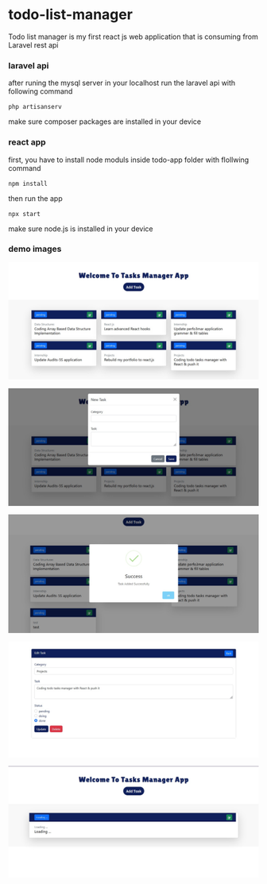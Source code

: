 # todo-list-manager
Todo list manager is my first react js web application that is consuming from Laravel rest api

### laravel api
after runing the mysql server in your localhost run the laravel api with following command
```
php artisanserv
```
make sure composer packages are installed in your device

### react app
first, you have to install node moduls inside todo-app folder with flollwing command
```
npm install
```
then run the app
```
npx start
```
make sure node.js is installed in your device

### demo images

![alt text for screen readers](/demo/1.jpg "")

![alt text for screen readers](/demo/2.jpg "")

![alt text for screen readers](/demo/3.jpg "")

![alt text for screen readers](/demo/4.jpg "")

![alt text for screen readers](/demo/5.jpg "")
